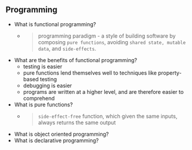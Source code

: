 ## Programming

* What is functional programming?
    * > programming paradigm - a style of building software by composing `pure functions`, avoiding `shared state, mutable data`, and `side-effects`.
* What are the benefits of functional programming?
    * testing is easier
    * pure functions lend themselves well to techniques like property-based testing
    * debugging is easier
    * programs are written at a higher level, and are therefore easier to comprehend
* What is pure functions?
    * > `side-effect-free` function, which given the same inputs, always returns the same output
* What is object oriented programming?
* What is declarative programming?
